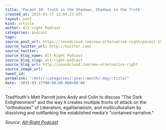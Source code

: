 ```yaml
---
title: 'Pocast 10: Truth in the Shadows, Shadows in the Truth'
created_at: 2015-03-17 13:04:23 UTC
layout: post
kind: article
author: Alt-right Podcast
categories: podcast
tags: 
source_post_url: https://soundcloud.com/new-alternative-right/pocast-10-truth-in-the-shadows-shadows-in-the-truth
source_twitter_url: http://twitter.com/
source_twitter: 
source_blog_name: Alt-Right Podcast
source_blog_slug: alt-right-podcast
source_blog_url: http://soundcloud.com/new-alternative-right
source_image_url: 
tweet_id: 
permalink: "/mntr/:categories/:year/:month/:day/:title/"
date: '2015-03-17T00:00:00.000+00:00'
---
```

TradYouth's Matt Parrott joins Andy and Colin to discuss "The Dark Enlightenment" and the way it creates multiple fronts of attack on the "orthodoxies" of Liberalism, egalitarianism, and multiculturalism by dissolving and outflanking the established media's "contained narrative."<div class="">
    <i>Source: <a href="http://soundcloud.com/new-alternative-right">Alt-Right Podcast</a></i>
</div>
